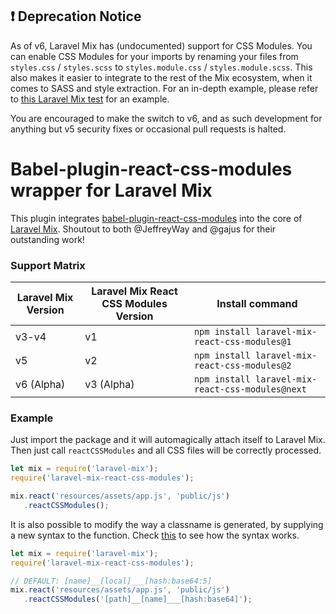 ## ❗️ Deprecation Notice
As of v6, Laravel Mix has (undocumented) support for CSS Modules. You can enable CSS Modules for your imports by renaming your files from `styles.css` / `styles.scss` to `styles.module.css` / `styles.module.scss`. This also makes it easier to integrate to the rest of the Mix ecosystem, when it comes to SASS and style extraction. For an in-depth example, please refer to [this Laravel Mix test](https://github.com/JeffreyWay/laravel-mix/blob/master/test/fixtures/integration/src/js/ScssModule.jsx) for an example.

You are encouraged to make the switch to v6, and as such development for anything but v5 security fixes or occasional pull requests is halted.

# Babel-plugin-react-css-modules wrapper for Laravel Mix
This plugin integrates [babel-plugin-react-css-modules](https://github.com/gajus/babel-plugin-react-css-modules) into the core of [Laravel Mix](https://github.com/JeffreyWay/laravel-mix). Shoutout to both @JeffreyWay and @gajus for their outstanding work!

### Support Matrix
|Laravel Mix Version|Laravel Mix React CSS Modules Version|Install command|
|---|---|---|
|v3-v4|v1|`npm install laravel-mix-react-css-modules@1`|
|v5|v2|`npm install laravel-mix-react-css-modules@2`|
|v6 (Alpha)|v3 (Alpha)|`npm install laravel-mix-react-css-modules@next`|

### Example
Just import the package and it will automagically attach itself to Laravel Mix. Then just call `reactCSSModules` and all CSS files will be correctly processed.

```javascript
let mix = require('laravel-mix');
require('laravel-mix-react-css-modules');

mix.react('resources/assets/app.js', 'public/js')
   .reactCSSModules();
```

It is also possible to modify the way a classname is generated, by supplying a new syntax to the function. Check [this](https://github.com/webpack/loader-utils#interpolatename) to see how the syntax works.
```javascript
let mix = require('laravel-mix');
require('laravel-mix-react-css-modules');

// DEFAULT: [name]__[local]___[hash:base64:5]
mix.react('resources/assets/app.js', 'public/js')
   .reactCSSModules('[path]__[name]___[hash:base64]');
```
